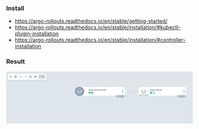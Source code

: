 
### Install
- https://argo-rollouts.readthedocs.io/en/stable/getting-started/
- https://argo-rollouts.readthedocs.io/en/stable/installation/#kubectl-plugin-installation 
- https://argo-rollouts.readthedocs.io/en/stable/installation/#controller-installation



### Result
![img.png](img.png)